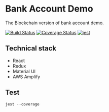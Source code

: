 # Bank Account Demo

The Blockchain version of bank account demo.

[![Build Status](https://travis-ci.org/PengWang0316/BankAccountFrontend.svg?branch=master)](https://travis-ci.org/PengWang0316/BankAccountFrontend) [![Coverage Status](https://coveralls.io/repos/github/PengWang0316/BankAccountFrontend/badge.svg?branch=master)](https://coveralls.io/github/PengWang0316/BankAccountFrontend?branch=master) [![jest](https://jestjs.io/img/jest-badge.svg)](https://github.com/facebook/jest)

## Technical stack

- React
- Redux
- Material UI
- AWS Amplify

## Test
```javascript
jest --coverage
```
